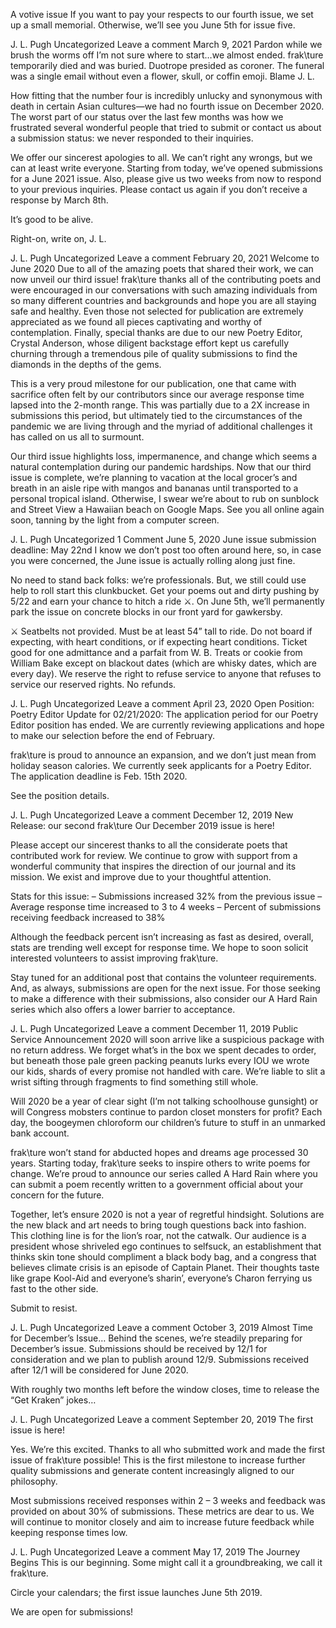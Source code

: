 A votive issue
If you want to pay your respects to our fourth issue, we set up a small memorial. Otherwise, we’ll see you June 5th for issue five.

 J. L. Pugh  Uncategorized Leave a comment  March 9, 2021
Pardon while we brush the worms off
I’m not sure where to start…we almost ended.  frak\ture temporarily died and was buried. Duotrope presided as coroner. The funeral was a single email without even a flower, skull, or coffin emoji.  Blame J. L.

How fitting that the number four is incredibly unlucky and synonymous with death in certain Asian cultures—we had no fourth issue on December 2020. The worst part of our status over the last few months was how we frustrated several wonderful people that tried to submit or contact us about a submission status: we never responded to their inquiries. 

We offer our sincerest apologies to all.  We can’t right any wrongs, but we can at least write everyone. Starting from today, we’ve opened submissions for a June 2021 issue.  Also, please give us two weeks from now to respond to your previous inquiries. Please contact us again if you don’t receive a response by March 8th.

It’s good to be alive.

Right-on, write on,
J. L. 

 J. L. Pugh  Uncategorized Leave a comment  February 20, 2021
Welcome to June 2020
Due to all of the amazing poets that shared their work, we can now unveil our third issue! frak\ture thanks all of the contributing poets and were encouraged in our conversations with such amazing individuals from so many different countries and backgrounds and hope you are all staying safe and healthy. Even those not selected for publication are extremely appreciated as we found all pieces captivating and worthy of contemplation. Finally, special thanks are due to our new Poetry Editor, Crystal Anderson, whose diligent backstage effort kept us carefully churning through a tremendous pile of quality submissions to find the diamonds in the depths of the gems.

This is a very proud milestone for our publication, one that came with sacrifice often felt by our contributors since our average response time lapsed into the 2-month range. This was partially due to a 2X increase in submissions this period, but ultimately tied to the circumstances of the pandemic we are living through and the myriad of additional challenges it has called on us all to surmount.

Our third issue highlights loss, impermanence, and change which seems a natural contemplation during our pandemic hardships.  Now that our third issue is complete, we’re planning to vacation at the local grocer’s and breath in an aisle ripe with mangos and bananas until transported to a personal tropical island.  Otherwise, I swear we’re about to rub on sunblock and Street View a Hawaiian beach on Google Maps. See you all online again soon, tanning by the light from a computer screen.

 J. L. Pugh  Uncategorized 1 Comment  June 5, 2020
June issue submission deadline: May 22nd
I know we don’t post too often around here, so, in case you were concerned, the June issue is actually rolling along just fine.


No need to stand back folks: we’re professionals. But, we still could use help to roll start this clunkbucket. Get your poems out and dirty pushing by 5/22 and earn your chance to hitch a ride ⚔. On June 5th, we’ll permanently park the issue on concrete blocks in our front yard for gawkersby.

⚔ Seatbelts not provided. Must be at least 54” tall to ride. Do not board if expecting, with heart conditions, or if expecting heart conditions. Ticket good for one admittance and a parfait from W. B. Treats or cookie from William Bake except on blackout dates (which are whisky dates, which are every day). We reserve the right to refuse service to anyone that refuses to service our reserved rights. No refunds.

 J. L. Pugh  Uncategorized Leave a comment  April 23, 2020
Open Position: Poetry Editor
Update for 02/21/2020: The application period for our Poetry Editor position has ended. We are currently reviewing applications and hope to make our selection before the end of February.

frak\ture is proud to announce an expansion, and we don’t just mean from holiday season calories. We currently seek applicants for a Poetry Editor. The application deadline is Feb. 15th 2020.

See the position details.

 J. L. Pugh  Uncategorized Leave a comment  December 12, 2019
New Release: our second frak\ture
Our December 2019 issue is here!

Please accept our sincerest thanks to all the considerate poets that contributed work for review. We continue to grow with support from a wonderful community that inspires the direction of our journal and its mission. We exist and improve due to your thoughtful attention.

Stats for this issue:
– Submissions increased 32% from the previous issue
– Average response time increased to 3 to 4 weeks
– Percent of submissions receiving feedback increased to 38%

Although the feedback percent isn’t increasing as fast as desired, overall, stats are trending well except for response time. We hope to soon solicit interested volunteers to assist improving frak\ture.

Stay tuned for an additional post that contains the volunteer requirements. And, as always, submissions are open for the next issue. For those seeking to make a difference with their submissions, also consider our A Hard Rain series which also offers a lower barrier to acceptance.





 J. L. Pugh  Uncategorized Leave a comment  December 11, 2019
Public Service Announcement
2020 will soon arrive like a suspicious package with no return address. We forget what’s in the box we spent decades to order, but beneath those pale green packing peanuts lurks every IOU we wrote our kids, shards of every promise not handled with care. We’re liable to slit a wrist sifting through fragments to find something still whole.

Will 2020 be a year of clear sight (I’m not talking schoolhouse gunsight) or will Congress mobsters continue to pardon closet monsters for profit? Each day, the boogeymen chloroform our children’s future to stuff in an unmarked bank account.

frak\ture won’t stand for abducted hopes and dreams age processed 30 years. Starting today, frak\ture seeks to inspire others to write poems for change. We’re proud to announce our series called A Hard Rain where you can submit a poem recently written to a government official about your concern for the future.

Together, let’s ensure 2020 is not a year of regretful hindsight. Solutions are the new black and art needs to bring tough questions back into fashion. This clothing line is for the lion’s roar, not the catwalk. Our audience is a president whose shriveled ego continues to selfsuck, an establishment that thinks skin tone should compliment a black body bag, and a congress that believes climate crisis is an episode of Captain Planet. Their thoughts taste like grape Kool-Aid and everyone’s sharin’, everyone’s Charon ferrying us fast to the other side.

Submit to resist.

 J. L. Pugh  Uncategorized Leave a comment  October 3, 2019
Almost Time for December’s Issue…
Behind the scenes, we’re steadily preparing for December’s issue. Submissions should be received by 12/1 for consideration and we plan to publish around 12/9. Submissions received after 12/1 will be considered for June 2020.

With roughly two months left before the window closes, time to release the “Get Kraken” jokes…


 J. L. Pugh  Uncategorized Leave a comment  September 20, 2019
The first issue is here!

Yes. We’re this excited.
Thanks to all who submitted work and made the first issue of frak\ture possible! This is the first milestone to increase further quality submissions and generate content increasingly aligned to our philosophy.

Most submissions received responses within 2 – 3 weeks and feedback was provided on about 30% of submissions. These metrics are dear to us. We will continue to monitor closely and aim to increase future feedback while keeping response times low.

 J. L. Pugh  Uncategorized Leave a comment  May 17, 2019
The Journey Begins
This is our beginning.
Some might call it a groundbreaking,
we call it frak\ture.

Circle your calendars;
the first issue launches June 5th 2019.

We are open for submissions!
